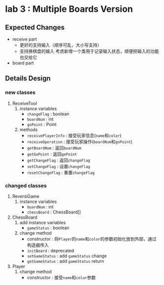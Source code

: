 # lab 3 : Multiple Boards Version

## Expected Changes

- receive part
    - 更好的支持输入（顺序可乱，大小写支持）
    - 支持换棋盘的输入
    考虑新增一个类用于记录输入状态，顺便把输入的功能也交给它
- board part

## Details Design

### new classes

1. ReceiveTool
    1. instance variables
        - `changeFlag` : boolean
        - `boardNum` : int
        - `goPoint` : Point
    2. methods
        - `receivePlayerInfo` : 接受玩家信息(`name`和`color`)
        - `receiveOperation` : 接受玩家操作(`boardNum`和`goPoint`)
        - `getBoardNum` : 返回`boardNum`
        - `getGoPoint` : 返回`goPoint`
        - `getChangeFlag` : 返回`changeFlag`
        - `setChangeFlag` : 设置`changeFlag`
        - `resetChangeFlag` : 重置`changeFlag`

### changed classes

1. ReversiGame
    1. instance variables
        - `boardNum` : int
        - `chessBoard` : ChessBoard[]
2. ChessBoard
    1. add instance variables
        - `gameStatus` : boolean
    2. change method
        - constructor : 将`Player`的`name`和`color`的参数初始化放到外部，通过构造器传入
        - `initBoard` : deprecated
        - `setGameStatus` : add `gameStatus` change
        - `getGameStatus` : add `gameStatus` return
3. Player
    1. change method
        - constructor : 接受`name`和`color`参数